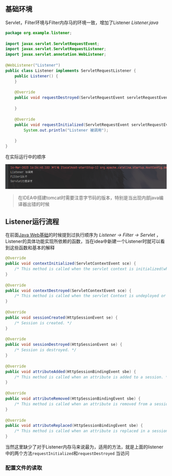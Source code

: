 ## 基础环境
Servlet，Filter环境与Filter内存马的环境一致，增加了Listener
*Listener.java*

```java
package org.example.listener;  
  
import javax.servlet.ServletRequestEvent;  
import javax.servlet.ServletRequestListener;  
import javax.servlet.annotation.WebListener;  
  
@WebListener("Listener")  
public class Listener implements ServletRequestListener {  
    public Listener() {  
    }  
  
    @Override  
    public void requestDestroyed(ServletRequestEvent servletRequestEvent) {  
  
    }  
  
    @Override  
    public void requestInitialized(ServletRequestEvent servletRequestEvent) {  
        System.out.println("Listener 被调用");  
  
    }  
}
```

在实际运行中的顺序

![](attachments/Pasted%20image%2020230314162559.png)

>在IDEA中搭建tomcat时需要注意字节码的版本，特别是当出现内部java编译器出错的时候

## Listener运行流程
在前面[Java Web基础](../../Java%20Web/Java%20Web基础.md)的时候提到过执行顺序为 *Listener -> Filter -> Servlet* ，Listener的具体功能实现所依赖的函数，当在idea中新建一个Listener时就可以看到这些函数和基本的解释
```java
@Override  
public void contextInitialized(ServletContextEvent sce) {  
    /* This method is called when the servlet context is initialized(when the Web application is deployed). */  
}  
  
@Override  
public void contextDestroyed(ServletContextEvent sce) {  
    /* This method is called when the servlet Context is undeployed or Application Server shuts down. */  
}  
  
@Override  
public void sessionCreated(HttpSessionEvent se) {  
    /* Session is created. */  
}  
  
@Override  
public void sessionDestroyed(HttpSessionEvent se) {  
    /* Session is destroyed. */  
}  
  
@Override  
public void attributeAdded(HttpSessionBindingEvent sbe) {  
    /* This method is called when an attribute is added to a session. */  
}  
  
@Override  
public void attributeRemoved(HttpSessionBindingEvent sbe) {  
    /* This method is called when an attribute is removed from a session. */  
}  
  
@Override  
public void attributeReplaced(HttpSessionBindingEvent sbe) {  
    /* This method is called when an attribute is replaced in a session. */  
}
```

当然这里缺少了对于Listener内存马来说最为，适用的方法，就是上面的listener中的两个方法`requestInitialized`和`requestDestroyed`
当访问

### 配置文件的读取
